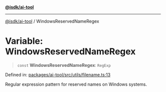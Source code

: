 [**@isdk/ai-tool**](../README.md)

***

[@isdk/ai-tool](../globals.md) / WindowsReservedNameRegex

# Variable: WindowsReservedNameRegex

> `const` **WindowsReservedNameRegex**: `RegExp`

Defined in: [packages/ai-tool/src/utils/filename.ts:13](https://github.com/isdk/ai-tool.js/blob/c084189f913fb955b91b492de68bd07ce78f8c82/src/utils/filename.ts#L13)

Regular expression pattern for reserved names on Windows systems.
